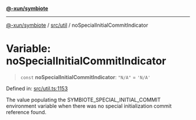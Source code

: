 [**@-xun/symbiote**](../../../README.md)

***

[@-xun/symbiote](../../../README.md) / [src/util](../README.md) / noSpecialInitialCommitIndicator

# Variable: noSpecialInitialCommitIndicator

> `const` **noSpecialInitialCommitIndicator**: `"N/A"` = `'N/A'`

Defined in: [src/util.ts:1153](https://github.com/Xunnamius/symbiote/blob/f5dbcf226533401d9fc449ad30ae068d637c3138/src/util.ts#L1153)

The value populating the SYMBIOTE_SPECIAL_INITIAL_COMMIT environment variable
when there was no special initialization commit reference found.
